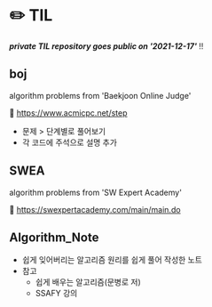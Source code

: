 # :pencil2: TIL

***private TIL repository goes public on '2021-12-17'*** !!

## boj

algorithm problems from 'Baekjoon Online Judge'

:link: https://www.acmicpc.net/step

- 문제 > 단계별로 풀어보기 
- 각 코드에 주석으로 설명 추가 

## SWEA

algorithm problems from 'SW Expert Academy'

:link: https://swexpertacademy.com/main/main.do

## Algorithm_Note

- 쉽게 잊어버리는 알고리즘 원리를 쉽게 풀어 작성한 노트 
- 참고
  - 쉽게 배우는 알고리즘(문병로 저)
  - SSAFY 강의
